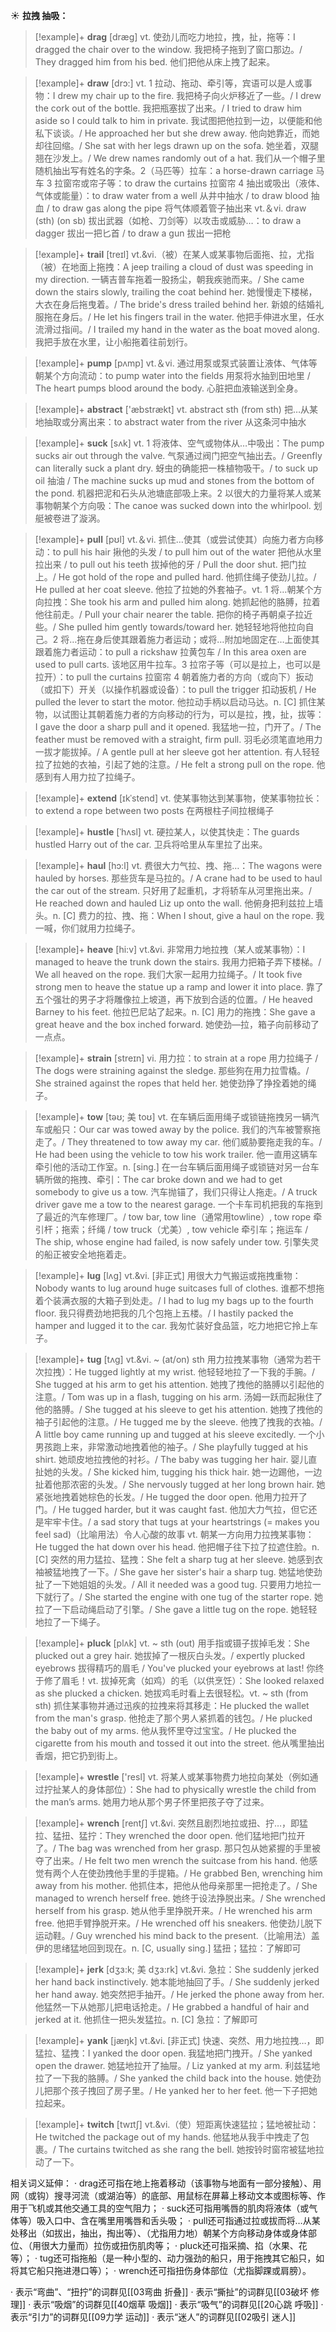 ☀ <span class="category">**拉拽 抽吸：**</span>
>[!example]+ <span class="vocabulary">**drag**</span> [dræɡ] 
> <span class="definition">vt. 使劲儿而吃力地拉，拽，扯，拖等：</span>I dragged the chair over to the window. 我把椅子拖到了窗口那边。/ They dragged him from his bed. 他们把他从床上拽了起来。 

>[!example]+ <span class="vocabulary">**draw**</span> [drɔ:] 
> <span class="definition">vt. 1 拉动、拖动、牵引等，宾语可以是人或事物：</span>I drew my chair up to the fire. 我把椅子向火炉移近了一些。/ I drew the cork out of the bottle. 我把瓶塞拔了出来。/ I tried to draw him aside so I could talk to him in private. 我试图把他拉到一边，以便能和他私下谈谈。/ He approached her but she drew away. 他向她靠近，而她却往回缩。/ She sat with her legs drawn up on the sofa. 她坐着，双腿翘在沙发上。/ We drew names randomly out of a hat. 我们从一个帽子里随机抽出写有姓名的字条。<span class="definition">2（马匹等）拉车：</span>a horse-drawn carriage 马车 <span class="definition">3 拉窗帘或帘子等：</span>to draw the curtains 拉窗帘 4 抽出或吸出（液体、气体或能量）：</span>to draw water from a well 从井中抽水 / to draw blood 抽血 / to draw gas along the pipe 将气体顺着管子抽出来 <span class="definition">vt.＆vi. draw (sth) (on sb) 拔出武器（如枪、刀剑等）以攻击或威胁…：</span>to draw a dagger 拔出一把匕首 / to draw a gun 拔出一把枪
           
>[!example]+ <span class="vocabulary">**trail**</span> [treɪl]
> <span class="definition">vt.&vi.（被）在某人或某事物后面拖、拉，尤指（被）在地面上拖拽：</span>A jeep trailing a cloud of dust was speeding in my direction. 一辆吉普车拖着一股扬尘，朝我疾驰而来。/ She came down the stairs slowly, trailing the coat behind her. 她慢慢走下楼梯，大衣在身后拖曳着。/ The bride's dress trailed behind her. 新娘的结婚礼服拖在身后。/ He let his fingers trail in the water. 他把手伸进水里，任水流滑过指间。/ I trailed my hand in the water as the boat moved along. 我把手放在水里，让小船拖着往前划行。

>[!example]+ <span class="vocabulary">**pump**</span> [pʌmp] 
> <span class="definition">vt.＆vi. 通过用泵或泵式装置让液体、气体等朝某个方向流动：</span>to pump water into the fields 用泵将水抽到田地里 / The heart pumps blood around the body. 心脏把血液输送到全身。

>[!example]+ <span class="vocabulary">**abstract**</span> ['æbstrækt] 
> <span class="definition">vt. abstract sth (from sth)  把…从某地抽取或分离出来：</span>to abstract water from the river 从这条河中抽水

>[!example]+ <span class="vocabulary">**suck**</span> [sʌk] 
> <span class="definition">vt. 1 将液体、空气或物体从…中吸出：</span>The pump sucks air out through the valve. 气泵通过阀门把空气抽出去。/ Greenfly can literally suck a plant dry. 蚜虫的确能把一株植物吸干。/ to suck up oil 抽油 / The machine sucks up mud and stones from the bottom of the pond. 机器把泥和石头从池塘底部吸上来。<span class="definition">2 以很大的力量将某人或某事物朝某个方向吸：</span>The canoe was sucked down into the whirlpool. 划艇被卷进了漩涡。

>[!example]+ <span class="vocabulary">**pull**</span> [pʊl] 
> <span class="definition">vt.＆vi. 抓住…使其（或尝试使其）向施力者方向移动：</span>to pull his hair 揪他的头发 / to pull him out of the water 把他从水里拉出来 / to pull out his teeth 拔掉他的牙 / Pull the door shut. 把门拉上。/ He got hold of the rope and pulled hard. 他抓住绳子使劲儿拉。/ He pulled at her coat sleeve. 他拉了拉她的外套袖子。<span class="definition">vt. 1 将…朝某个方向拉拽：</span>She took his arm and pulled him along. 她抓起他的胳膊，拉着他往前走。/ Pull your chair nearer the table. 把你的椅子再朝桌子拉近些。/ She pulled him gently towards/toward her. 她轻轻地将他拉向自己。<span class="definition">2 将…拖在身后使其跟着施力者运动；或将…附加地固定在…上面使其跟着施力者运动：</span>to pull a rickshaw 拉黄包车 / In this area oxen are used to pull carts. 该地区用牛拉车。<span class="definition">3 拉帘子等（可以是拉上，也可以是拉开）：</span>to pull the curtains 拉窗帘 <span class="definition">4 朝着施力者的方向（或向下）扳动（或扣下）开关（以操作机器或设备）：</span>to pull the trigger 扣动扳机 / He pulled the lever to start the motor. 他拉动手柄以启动马达。<span class="definition">n. [C] 抓住某物，以试图让其朝着施力者的方向移动的行为，可以是拉，拽，扯，拔等：</span>I gave the door a sharp pull and it opened. 我猛地一拉，门开了。/ The feather must be removed with a straight, firm pull. 羽毛必须笔直地用力一拔才能拔掉。/ A gentle pull at her sleeve got her attention. 有人轻轻拉了拉她的衣袖，引起了她的注意。/ He felt a strong pull on the rope. 他感到有人用力拉了拉绳子。
                      
>[!example]+ <span class="vocabulary">**extend**</span> [ɪkˈstend]
> <span class="definition">vt. 使某事物达到某事物，使某事物拉长：</span>to extend a rope between two posts 在两根柱子间拉根绳子

>[!example]+ <span class="vocabulary">**hustle**</span> [ˈhʌsl]
> <span class="definition">vt. 硬拉某人，以使其快走：</span>The guards hustled Harry out of the car. 卫兵将哈里从车里拉了出来。           

>[!example]+ <span class="vocabulary">**haul**</span> [hɔ:l]
> <span class="definition">vt. 费很大力气拉、拽、拖…：</span>The wagons were hauled by horses. 那些货车是马拉的。/ A crane had to be used to haul the car out of the stream. 只好用了起重机，才将轿车从河里拖出来。/ He reached down and hauled Liz up onto the wall. 他俯身把利兹拉上墙头。<span class="definition">n. [C] 费力的拉、拽、拖：</span>When I shout, give a haul on the rope. 我一喊，你们就用力拉绳子。
                         
>[!example]+ <span class="vocabulary">**heave**</span> [hi:v]
> <span class="definition">vt.&vi. 非常用力地拉拽（某人或某事物）：</span>I managed to heave the trunk down the stairs. 我用力把箱子弄下楼梯。/ We all heaved on the rope. 我们大家一起用力拉绳子。/ It took five strong men to heave the statue up a ramp and lower it into place. 靠了五个强壮的男子才将雕像拉上坡道，再下放到合适的位置。/ He heaved Barney to his feet. 他拉巴尼站了起来。<span class="definition">n. [C] 用力的拖拽：</span>She gave a great heave and the box inched forward. 她使劲—拉，箱子向前移动了一点点。

>[!example]+ <span class="vocabulary">**strain**</span> [streɪn]
> <span class="definition">vi. 用力拉：</span>to strain at a rope 用力拉绳子 / The dogs were straining against the sledge. 那些狗在用力拉雪橇。/ She strained against the ropes that held her. 她使劲挣了挣拴着她的绳子。        

>[!example]+ <span class="vocabulary">**tow**</span> [təʊ; 美 toʊ]
> <span class="definition">vt. 在车辆后面用绳子或锁链拖拽另一辆汽车或船只：</span>Our car was towed away by the police. 我们的汽车被警察拖走了。/ They threatened to tow away my car. 他们威胁要拖走我的车。/ He had been using the vehicle to tow his work trailer. 他一直用这辆车牵引他的活动工作室。<span class="definition">n. [sing.] 在一台车辆后面用绳子或锁链对另一台车辆所做的拖拽、牵引：</span>The car broke down and we had to get somebody to give us a tow. 汽车抛锚了，我们只得让人拖走。/ A truck driver gave me a tow to the nearest garage. 一个卡车司机把我的车拖到了最近的汽车修理厂。/ tow bar, tow line（通常用towline）, tow rope 牵引杆；拖索；纤绳 / tow truck（尤美）, tow vehicle 牵引车；拖运车 / The ship, whose engine had failed, is now safely under tow. 引擎失灵的船正被安全地拖着走。           
           
>[!example]+ <span class="vocabulary">**lug**</span> [lʌg]
> <span class="definition">vt.&vi. [非正式] 用很大力气搬运或拖拽重物：</span>Nobody wants to lug around huge suitcases full of clothes. 谁都不想拖着个装满衣服的大箱子到处走。/ I had to lug my bags up to the fourth floor. 我只得费劲地把我的几个包拖上五楼。/ I hastily packed the hamper and lugged it to the car. 我匆忙装好食品篮，吃力地把它拎上车子。           

>[!example]+ <span class="vocabulary">**tug**</span> [tʌg]
> <span class="definition">vt.&vi. ~ (at/on) sth 用力拉拽某事物（通常为若干次拉拽）：</span>He tugged lightly at my wrist. 他轻轻地拉了一下我的手腕。/ She tugged at his arm to get his attention. 她拽了拽他的胳膊以引起他的注意。/ Tom was up in a flash, tugging on his arm. 汤姆一跃而起揪住了他的胳膊。/ She tugged at his sleeve to get his attention. 她拽了拽他的袖子引起他的注意。/ He tugged me by the sleeve. 他拽了拽我的衣袖。/ A little boy came running up and tugged at his sleeve excitedly. 一个小男孩跑上来，非常激动地拽着他的袖子。/ She playfully tugged at his shirt. 她顽皮地拉拽他的衬衫。/ The baby was tugging her hair. 婴儿直扯她的头发。/ She kicked him, tugging his thick hair. 她一边踢他，一边扯着他那浓密的头发。/ She nervously tugged at her long brown hair. 她紧张地拽着她棕色的长发。/ He tugged the door open. 他用力拉开了门。/ He tugged harder, but it was caught fast. 他加大力气拉，但它还是牢牢卡住。/ a sad story that tugs at your heartstrings (= makes you feel sad)（比喻用法）令人心酸的故事 <span class="definition">vt. 朝某一方向用力拉拽某事物：</span>He tugged the hat down over his head. 他把帽子往下拉了拉遮住脸。<span class="definition">n. [C] 突然的用力猛拉、猛拽：</span>She felt a sharp tug at her sleeve. 她感到衣袖被猛地拽了一下。/ She gave her sister's hair a sharp tug. 她猛地使劲扯了一下她姐姐的头发。/ All it needed was a good tug. 只要用力地拉一下就行了。/ She started the engine with one tug of the starter rope. 她拉了一下启动绳启动了引擎。/ She gave a little tug on the rope. 她轻轻地拉了一下绳子。

>[!example]+ <span class="vocabulary">**pluck**</span> [plʌk]
> <span class="definition">vt. ~ sth (out) 用手指或镊子拔掉毛发：</span>She plucked out a grey hair. 她拔掉了一根灰白头发。/ expertly plucked eyebrows 拔得精巧的眉毛 / You've plucked your eyebrows at last! 你终于修了眉毛！<span class="definition">vt. 拔掉死禽（如鸡）的毛（以供烹饪）：</span>She looked relaxed as she plucked a chicken. 她拔鸡毛时看上去很轻松。<span class="definition">vt. ~ sth (from sth) 抓住某事物并通过迅疾的拉拽来将其移走：</span>He plucked the wallet from the man's grasp. 他抢走了那个男人紧抓着的钱包。/ He plucked the baby out of my arms. 他从我怀里夺过宝宝。/ He plucked the cigarette from his mouth and tossed it out into the street. 他从嘴里抽出香烟，把它扔到街上。

>[!example]+ <span class="vocabulary">**wrestle**</span> ['resl] 
> <span class="definition">vt. 将某人或某事物费力地拉向某处（例如通过拧扯某人的身体部位）：</span>She had to physically wrestle the child from the man’s arms. 她用力地从那个男子怀里把孩子夺了过来。
           
>[!example]+ <span class="vocabulary">**wrench**</span> [rentʃ]
> <span class="definition">vt.&vi. 突然且剧烈地拉或扭、拧…，即猛拉、猛扭、猛拧：</span>They wrenched the door open. 他们猛地把门拉开了。/ The bag was wrenched from her grasp. 那只包从她紧握的手里被夺了出来。/ He felt two men wrench the suitcase from his hand. 他感觉有两个人在使劲拽他手里的手提箱。/ He grabbed Ben, wrenching him away from his mother. 他抓住本，把他从他母亲那里一把抢走了。/ She managed to wrench herself free. 她终于设法挣脱出来。/ She wrenched herself from his grasp. 她从他手里挣脱开来。/ He wrenched his arm free. 他把手臂挣脱开来。/ He wrenched off his sneakers. 他使劲儿脱下运动鞋。/ Guy wrenched his mind back to the present.（比喻用法）盖伊的思绪猛地回到现在。<span class="definition">n. [C, usually sing.] 猛扭；猛拉：</span>了解即可
           
>[!example]+ <span class="vocabulary">**jerk**</span> [dʒɜ:k; 美 dʒɜ:rk]
> <span class="definition">vt.&vi. 急拉：</span>She suddenly jerked her hand back instinctively. 她本能地抽回了手。/ She suddenly jerked her hand away. 她突然把手抽开。/ He jerked the phone away from her. 他猛然一下从她那儿把电话抢走。/ He grabbed a handful of hair and jerked at it. 他抓住一把头发猛拉。<span class="definition">n. [C] 急拉：</span>了解即可
           
>[!example]+ <span class="vocabulary">**yank**</span> [jæŋk]
> <span class="definition">vt.&vi. [非正式] 快速、突然、用力地拉拽…，即猛拉、猛拽：</span>I yanked the door open. 我猛地把门拽开。/ She yanked open the drawer. 她猛地拉开了抽屉。/ Liz yanked at my arm. 利兹猛地拉了一下我的胳膊。/ She yanked the child back into the house. 她使劲儿把那个孩子拽回了房子里。/ He yanked her to her feet. 他一下子把她拉起来。
           
>[!example]+ <span class="vocabulary">**twitch**</span> [twɪtʃ]
> <span class="definition">vt.&vi.（使）短距离快速猛拉；猛地被扯动：</span>He twitched the package out of my hands. 他猛地从我手中拽走了包裹。/ The curtains twitched as she rang the bell. 她按铃时窗帘被猛地拉动了一下。

相关词义延伸：
· drag还可指在地上拖着移动（该事物与地面有一部分接触）、用网（或钩）搜寻河流（或湖泊等）的底部、用鼠标在屏幕上移动文本或图标等、作用于飞机或其他交通工具的空气阻力；
· suck还可指用嘴唇的肌肉将液体（或气体等）吸入口中、含在嘴里用嘴唇和舌头吸；
· pull还可指通过拉或拔而将…从某处移出（如拔出，抽出，掏出等）、（尤指用力地）朝某个方向移动身体或身体部位、（用很大力量而）拉伤或扭伤肌肉等；
· pluck还可指采摘、掐（水果、花等）；
· tug还可指拖船（是一种小型的、动力强劲的船只，用于拖拽其它船只，如将其它船只拖进港口等）；
· wrench还可指扭伤身体部位（尤指脚踝或肩膀）。

· 表示“弯曲”、“扭拧”的词群见[[03弯曲 折叠]]
· 表示“撕扯”的词群见[[03破坏 修理]]
· 表示“吸烟”的词群见[[40烟草 吸烟]]
· 表示“吸气”的词群见[[20心跳 呼吸]]
· 表示“引力”的词群见[[09力学 运动]]
· 表示“迷人”的词群见[[02吸引 迷人]]
